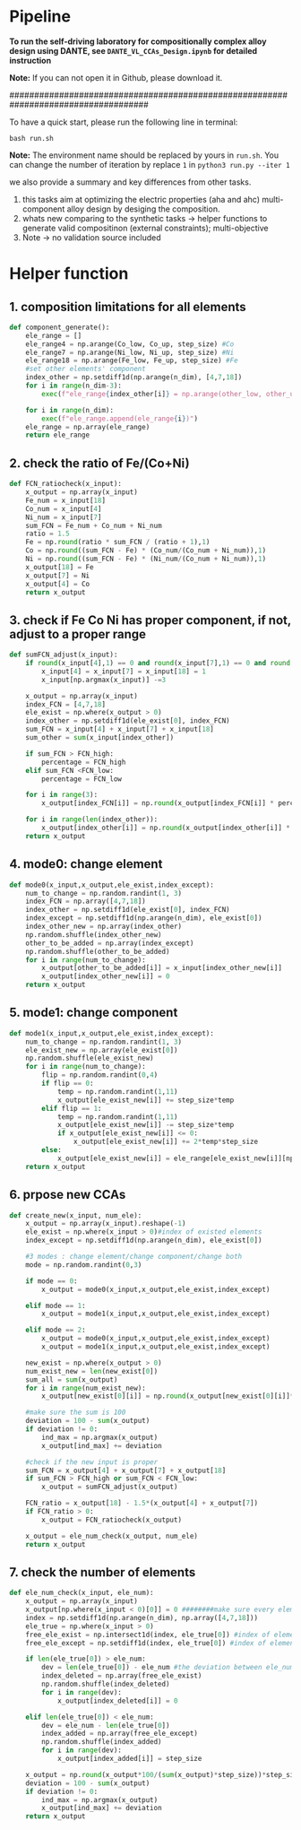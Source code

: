 # Pipeline

**To run the self-driving laboratory for compositionally complex alloy design using DANTE, see `DANTE_VL_CCAs_Design.ipynb` for detailed instruction**

**Note:** If you can not open it in Github, please download it.

####################################################################################

To have a quick start, please run the following line in terminal:

```shell
bash run.sh
```
**Note:** The environment name should be replaced by yours in `run.sh`. You can change the number of iteration by replace `1` in `python3 run.py --iter 1`

we also provide a summary and key differences from other tasks.
1) this tasks aim at optimizing the electric properties (aha and ahc)  multi-component alloy design by desiging the composition.
2) whats new comparing to the synthetic tasks -> helper functions to generate valid compositinon (external constraints); multi-objective
3) Note -> no validation source included

# Helper function

## 1. composition limitations for all elements
```python
def component_generate():
    ele_range = []
    ele_range4 = np.arange(Co_low, Co_up, step_size) #Co
    ele_range7 = np.arange(Ni_low, Ni_up, step_size) #Ni
    ele_range18 = np.arange(Fe_low, Fe_up, step_size) #Fe
    #set other elements' component
    index_other = np.setdiff1d(np.arange(n_dim), [4,7,18])
    for i in range(n_dim-3):
        exec(f"ele_range{index_other[i]} = np.arange(other_low, other_up, step_size)")

    for i in range(n_dim):
        exec(f"ele_range.append(ele_range{i})")
    ele_range = np.array(ele_range)
    return ele_range
```
## 2. check the ratio of Fe/(Co+Ni)
```python
def FCN_ratiocheck(x_input):
    x_output = np.array(x_input)
    Fe_num = x_input[18]
    Co_num = x_input[4]
    Ni_num = x_input[7]
    sum_FCN = Fe_num + Co_num + Ni_num
    ratio = 1.5
    Fe = np.round(ratio * sum_FCN / (ratio + 1),1)
    Co = np.round((sum_FCN - Fe) * (Co_num/(Co_num + Ni_num)),1)
    Ni = np.round((sum_FCN - Fe) * (Ni_num/(Co_num + Ni_num)),1)
    x_output[18] = Fe
    x_output[7] = Ni
    x_output[4] = Co
    return x_output
```

## 3. check if Fe Co Ni has proper component, if not, adjust to a proper range
```python
def sumFCN_adjust(x_input):
    if round(x_input[4],1) == 0 and round(x_input[7],1) == 0 and round(x_input[18],1) == 0:
        x_input[4] = x_input[7] = x_input[18] = 1
        x_input[np.argmax(x_input)] -=3

    x_output = np.array(x_input)
    index_FCN = [4,7,18]
    ele_exist = np.where(x_output > 0)
    index_other = np.setdiff1d(ele_exist[0], index_FCN)
    sum_FCN = x_input[4] + x_input[7] + x_input[18]
    sum_other = sum(x_input[index_other])

    if sum_FCN > FCN_high:
        percentage = FCN_high
    elif sum_FCN <FCN_low:
        percentage = FCN_low

    for i in range(3):
        x_output[index_FCN[i]] = np.round(x_output[index_FCN[i]] * percentage / sum_FCN,1)

    for i in range(len(index_other)):
        x_output[index_other[i]] = np.round(x_output[index_other[i]] * (100 - percentage) / sum_other,1)
    return x_output
```

## 4. mode0: change element
```python
def mode0(x_input,x_output,ele_exist,index_except):
    num_to_change = np.random.randint(1, 3)
    index_FCN = np.array([4,7,18])
    index_other = np.setdiff1d(ele_exist[0], index_FCN)
    index_except = np.setdiff1d(np.arange(n_dim), ele_exist[0])
    index_other_new = np.array(index_other)
    np.random.shuffle(index_other_new)
    other_to_be_added = np.array(index_except)
    np.random.shuffle(other_to_be_added)
    for i in range(num_to_change):
        x_output[other_to_be_added[i]] = x_input[index_other_new[i]]
        x_output[index_other_new[i]] = 0
    return x_output
```
## 5. mode1: change component
```python
def mode1(x_input,x_output,ele_exist,index_except):
    num_to_change = np.random.randint(1, 3)
    ele_exist_new = np.array(ele_exist[0])
    np.random.shuffle(ele_exist_new)
    for i in range(num_to_change):
        flip = np.random.randint(0,4)
        if flip == 0:
            temp = np.random.randint(1,11)
            x_output[ele_exist_new[i]] += step_size*temp
        elif flip == 1:
            temp = np.random.randint(1,11)
            x_output[ele_exist_new[i]] -= step_size*temp
            if x_output[ele_exist_new[i]] <= 0:
                x_output[ele_exist_new[i]] += 2*temp*step_size
        else:
            x_output[ele_exist_new[i]] = ele_range[ele_exist_new[i]][np.random.randint(0, len(ele_range[ele_exist_new[i]]))]
    return x_output
```

## 6. prpose new CCAs
```python
def create_new(x_input, num_ele):
    x_output = np.array(x_input).reshape(-1)
    ele_exist = np.where(x_input > 0)#index of existed elements
    index_except = np.setdiff1d(np.arange(n_dim), ele_exist[0])

    #3 modes : change element/change component/change both
    mode = np.random.randint(0,3)

    if mode == 0:
        x_output = mode0(x_input,x_output,ele_exist,index_except)

    elif mode == 1:
        x_output = mode1(x_input,x_output,ele_exist,index_except)

    elif mode == 2:
        x_output = mode0(x_input,x_output,ele_exist,index_except)
        x_output = mode1(x_input,x_output,ele_exist,index_except)

    new_exist = np.where(x_output > 0)
    num_exist_new = len(new_exist[0])
    sum_all = sum(x_output)
    for i in range(num_exist_new):
        x_output[new_exist[0][i]] = np.round(x_output[new_exist[0][i]]*100/sum_all/step_size)*step_size

    #make sure the sum is 100
    deviation = 100 - sum(x_output)
    if deviation != 0:
        ind_max = np.argmax(x_output)
        x_output[ind_max] += deviation

    #check if the new input is proper
    sum_FCN = x_output[4] + x_output[7] + x_output[18]
    if sum_FCN > FCN_high or sum_FCN < FCN_low:
        x_output = sumFCN_adjust(x_output)

    FCN_ratio = x_output[18] - 1.5*(x_output[4] + x_output[7])
    if FCN_ratio > 0:
        x_output = FCN_ratiocheck(x_output)

    x_output = ele_num_check(x_output, num_ele)
    return x_output
```

## 7. check the number of elements
```python
def ele_num_check(x_input, ele_num):
    x_output = np.array(x_input)
    x_output[np.where(x_input < 0)[0]] = 0 ########make sure every element no less than 0
    index = np.setdiff1d(np.arange(n_dim), np.array([4,7,18]))
    ele_true = np.where(x_input > 0)
    free_ele_exist = np.intersect1d(index, ele_true[0]) #index of elements existed except Fe, Co, Ni
    free_ele_except = np.setdiff1d(index, ele_true[0]) #index of elements excepted

    if len(ele_true[0]) > ele_num:
        dev = len(ele_true[0]) - ele_num #the deviation between ele_num and true ele_num
        index_deleted = np.array(free_ele_exist)
        np.random.shuffle(index_deleted)
        for i in range(dev):
            x_output[index_deleted[i]] = 0

    elif len(ele_true[0]) < ele_num:
        dev = ele_num - len(ele_true[0])
        index_added = np.array(free_ele_except)
        np.random.shuffle(index_added)
        for i in range(dev):
            x_output[index_added[i]] = step_size

    x_output = np.round(x_output*100/(sum(x_output)*step_size))*step_size
    deviation = 100 - sum(x_output)
    if deviation != 0:
        ind_max = np.argmax(x_output)
        x_output[ind_max] += deviation
    return x_output
 ```

